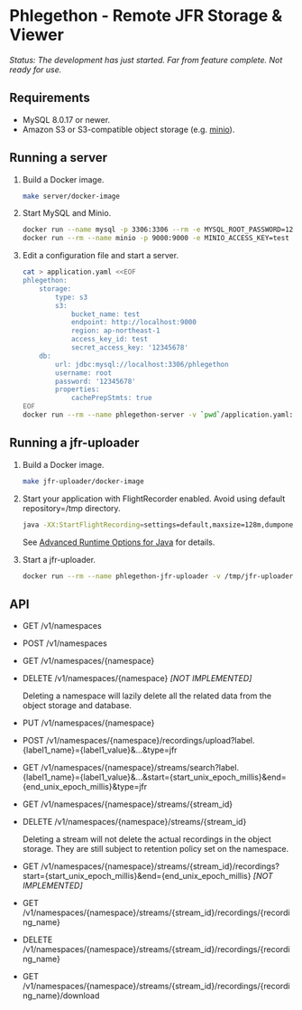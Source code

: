 Phlegethon - Remote JFR Storage &amp; Viewer
============================================

*Status: The development has just started. Far from feature complete. Not ready for use.*

Requirements
------------

* MySQL 8.0.17 or newer.
* Amazon S3 or S3-compatible object storage (e.g. [minio](https://github.com/minio/minio)).

Running a server
----------------

1. Build a Docker image.

   ```sh
   make server/docker-image
   ```

2. Start MySQL and Minio.

   ```sh
   docker run --name mysql -p 3306:3306 --rm -e MYSQL_ROOT_PASSWORD=12345678 -e MYSQL_DATABASE=phlegethon mysql
   docker run --rm --name minio -p 9000:9000 -e MINIO_ACCESS_KEY=test -e MINIO_SECRET_KEY=12345678 minio/minio server /data
   ```

3. Edit a configuration file and start a server.

   ```sh
   cat > application.yaml <<EOF
   phlegethon:
       storage:
           type: s3
           s3:
               bucket_name: test
               endpoint: http://localhost:9000
               region: ap-northeast-1
               access_key_id: test
               secret_access_key: '12345678'
       db:
           url: jdbc:mysql://localhost:3306/phlegethon
           username: root
           password: '12345678'
           properties:
               cachePrepStmts: true
   EOF
   docker run --rm --name phlegethon-server -v `pwd`/application.yaml:/etc/phlegethon/application.yaml:ro -p 8080:8080 bazel/server/src/main/java/net/thisptr/phlegethon/server:docker-image --spring.config.additional-location=file::///etc/phlegethon/
   ```

Running a jfr-uploader
----------------------

1. Build a Docker image.

   ```sh
   make jfr-uploader/docker-image
   ```

2. Start your application with FlightRecorder enabled. Avoid using default repository=/tmp directory.

   ```sh
   java -XX:StartFlightRecording=settings=default,maxsize=128m,dumponexit=true,filename=/tmp/jfr-uploader-test/ -XX:FlightRecorderOptions=repository=/tmp/jfr-uploader-test,maxchunksize=12m ...
   ```

   See [Advanced Runtime Options for Java](https://docs.oracle.com/en/java/javase/13/docs/specs/man/java.html#advanced-runtime-options-for-java) for details.

3. Start a jfr-uploader.

   ```sh
   docker run --rm --name phlegethon-jfr-uploader -v /tmp/jfr-uploader-test:/tmp/jfr-uploader-test bazel/jfr-uploader:image --label container_name=test --url http://<SERVER_IP>:8080 --namespace test --jfr-repository /tmp/jfr-uploader-test
   ```

API
---

* GET /v1/namespaces

* POST /v1/namespaces

* GET /v1/namespaces/{namespace}

* DELETE /v1/namespaces/{namespace} *[NOT IMPLEMENTED]*

  Deleting a namespace will lazily delete all the related data from the object storage and database.

* PUT /v1/namespaces/{namespace}

* POST /v1/namespaces/{namespace}/recordings/upload?label.{label1_name}={label1_value}&amp;...&amp;type=jfr

* GET /v1/namespaces/{namespace}/streams/search?label.{label1_name}={label1_value}&amp;...&amp;start={start_unix_epoch_millis}&amp;end={end_unix_epoch_millis}&amp;type=jfr

* GET /v1/namespaces/{namespace}/streams/{stream_id}

* DELETE /v1/namespaces/{namespace}/streams/{stream_id}

  Deleting a stream will not delete the actual recordings in the object storage. They are still subject to retention policy set on the namespace.

* GET /v1/namespaces/{namespace}/streams/{stream_id}/recordings?start={start_unix_epoch_millis}&amp;end={end_unix_epoch_millis} *[NOT IMPLEMENTED]*

* GET /v1/namespaces/{namespace}/streams/{stream_id}/recordings/{recording_name}

* DELETE /v1/namespaces/{namespace}/streams/{stream_id}/recordings/{recording_name}

* GET /v1/namespaces/{namespace}/streams/{stream_id}/recordings/{recording_name}/download

